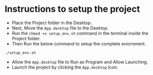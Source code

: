 # Instructions to setup the project
* Place the Project folder in the Desktop.
* Next, Move the ```App.desktop``` file  to the Desktop.
* Run the ```chmod +x setup_env.sh``` command in the terminal inside the Project folder.
* Then Run the below command to setup the complete eviornment.
```
./setup_env.sh
```
* Allow the ```App.desktop``` file to Run as Program and Allow Launching.
* Launch the project by clicking the ```App.desktop``` Icon.